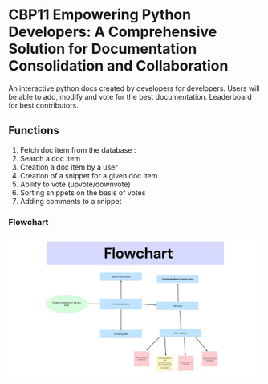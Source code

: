 # CBP11 Empowering Python Developers: A Comprehensive Solution for Documentation Consolidation and Collaboration


 An interactive python docs created by developers for developers. Users will be able to add, modify and vote for the best documentation. Leaderboard for best contributors.

## Functions
1. Fetch doc item from the database : 
2. Search a doc item 
3. Creation a doc item by a user
4. Creation of a snippet for a given doc item
5. Ability to vote (upvote/downvote)
6. Sorting snippets on the basis of votes
7. Adding comments to a snippet

### Flowchart
![Flowchart for the project](./flowchart.jpg)